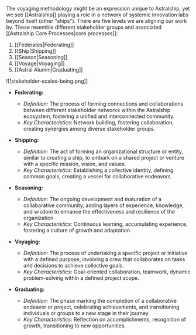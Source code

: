 The voyaging methodology might be an expression unique to Astralship, yet we see [[Astralship]] playing a role in a network of systemic innovation labs beyond itself (other "ships"). There are five levels we are aligning our work by. These resemble different stakeholder groups and associated [[Astralship Core Processes|core processes]]:

1. [[Federates|Federating]] 
2. [[Ship|Shipping]]
3. [[Season|Seasoning]]
4. [[Voyage|Voyaging]]
5. [[Astral Alumni|Graduating]]

![[stakeholder-scales-being.png]]

- **Federating:**
    
    - _Definition:_ The process of forming connections and collaborations between different stakeholder networks within the Astralship ecosystem, fostering a unified and interconnected community.
    - _Key Characteristics:_ Network building, fostering collaboration, creating synergies among diverse stakeholder groups.

- **Shipping:**
    
    - _Definition:_ The act of forming an organizational structure or entity, similar to creating a ship, to embark on a shared project or venture with a specific mission, vision, and values.
    - _Key Characteristics:_ Establishing a collective identity, defining common goals, creating a vessel for collaborative endeavors.

- **Seasoning:**
    
    - _Definition:_ The ongoing development and maturation of a collaborative community, adding layers of experience, knowledge, and wisdom to enhance the effectiveness and resilience of the organization.
    - _Key Characteristics:_ Continuous learning, accumulating experience, fostering a culture of growth and adaptation.

- **Voyaging:**
    
    - _Definition:_ The process of undertaking a specific project or initiative with a defined purpose, involving a crew that collaborates on tasks and decisions to achieve collective goals.
    - _Key Characteristics:_ Goal-oriented collaboration, teamwork, dynamic problem-solving within a defined project scope.

- **Graduating:**
    
    - _Definition:_ The phase marking the completion of a collaborative endeavor or project, celebrating achievements, and transitioning individuals or groups to a new stage in their journey.
    - _Key Characteristics:_ Reflection on accomplishments, recognition of growth, transitioning to new opportunities.